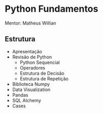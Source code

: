 # Python Fundamentos

Mentor: Matheus Willian

## Estrutura

- Apresentação
- Revisão de Python
    - Python Sequencial
    - Operadores
    - Estrutura de Decisão
    - Estrutura de Repetição
- Biblioteca Numpy
- Data Visualization
- Pandas
- SQL Alchemy
- Cases